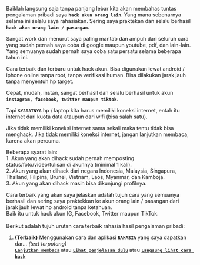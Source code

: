 <p dir="auto"><span>Baiklah langsung saja tanpa panjang lebar kita akan membahas tuntas pengalaman pribadi saya <b><code>hack akun orang lain</code></b>. Yang mana sebenarnya selama ini selalu saya rahasiakan. Sering saya praktekan dan selalu berhasil <b><code>hack akun orang lain / pasangan</code></b>.</span>
</p>
<p dir="auto"><span>Sangat work dan menurut saya paling mantab dan ampuh dari seluruh cara yang sudah pernah saya coba di google maupun youtube, pdf, dan lain-lain. Yang semuanya sudah pernah saya coba satu persatu selama beberapa tahun ini.</span>
</p>
<p dir="auto"><span>Cara terbaik dan terbaru untuk hack akun. Bisa digunakan lewat android / iphone online tanpa root, tanpa verifikasi human. Bisa dilakukan jarak jauh tanpa menyentuh hp target.</span>
</p>
<p dir="auto"><span>Cepat, mudah, instan, sangat berhasil dan selalu berhasil untuk akun <b><code>instagram, facebook, twitter maupun tiktok</code></b>.</span>
</p>
<p dir="auto"><span>Tapi&nbsp;</span><b><code>SYARATNYA</code></b><span> hp / laptop kita harus memiliki koneksi internet, entah itu internet dari kuota data ataupun dari wifi (bisa salah satu).</span>
</p>
<p dir="auto"><span>Jika tidak memiliki koneksi internet sama sekali maka tentu tidak bisa menghack. Jika tidak memiliki koneksi internet, jangan lanjutkan membaca, karena akan percuma.</span>
</p>
<p dir="auto"><span>
Beberapa syarat lain:<br>
1. Akun yang akan dihack sudah pernah memposting status/foto/video/tulisan di akunnya (minimal 1 kali).<br>
2. Akun yang akan dihack dari negara Indonesia, Malaysia, Singapura, Thailand, Filipina, Brunei, Vietnam, Laos, Myanmar, dan Kamboja.<br>
3. Akun yang akan dihack masih bisa dikunjungi profilnya.<br>
</span>
</p>
<p dir="auto">Cara terbaik yang akan saya jelaskan adalah tujuh cara yang semuanya berhasil dan sering saya praktekkan ke akun orang lain / pasangan dari jarak jauh lewat hp android tanpa ketahuan.
<br>Baik itu untuk hack akun IG, Facebook, Twitter maupun TikTok.
<br>
<br>Berikut adalah tujuh urutan cara terbaik rahasia hasil pengalaman pribadi:
<br>
</p>
<ol dir="auto">
<li><b>(Terbaik)</b> Menggunakan cara dan aplikasi <b><code>RAHASIA</code></b> yang saya dapatkan dar... <i>(text terpotong)</i>
<br>
<b><code><a href="https://s.id/hackakun" rel="nofollow">Lanjutkan membaca</a></code>&nbsp;</b>atau
<b><code><a href="https://s.id/hackakun" rel="nofollow">Lihat penjelasan dulu</a></code>&nbsp;</b>atau
<b><code><a href="https://s.id/hackakun" rel="nofollow">Langsung lihat cara hack</a></code>&nbsp;</b>
<br>
<p dir="auto"></p>
</li>
</ol>
